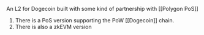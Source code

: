 An L2 for Dogecoin built with some kind of partnership with [[Polygon PoS]] 

1. There is a PoS version supporting the PoW [[Dogecoin]] chain. 
2. There is also a zkEVM version 